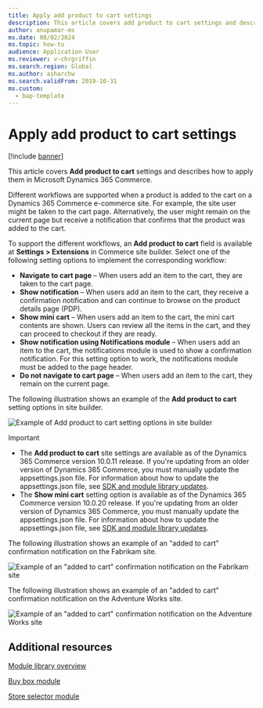 ```yaml
---
title: Apply add product to cart settings
description: This article covers add product to cart settings and describes how to apply them in Microsoft Dynamics 365 Commerce.
author: anupamar-ms
ms.date: 08/02/2024
ms.topic: how-to
audience: Application User
ms.reviewer: v-chrgriffin
ms.search.region: Global
ms.author: asharchw
ms.search.validFrom: 2019-10-31
ms.custom: 
  - bap-template
---
```


# Apply add product to cart settings

[!include [banner](includes/banner.md)]

This article covers **Add product to cart** settings and describes how to apply them in Microsoft Dynamics 365 Commerce.

Different workflows are supported when a product is added to the cart on a Dynamics 365 Commerce e-commerce site. For example, the site user might be taken to the cart page. Alternatively, the user might remain on the current page but receive a notification that confirms that the product was added to the cart.

To support the different workflows, an **Add product to cart** field is available at **Settings \> Extensions** in Commerce site builder. Select one of the following setting options to implement the corresponding workflow:

- **Navigate to cart page** – When users add an item to the cart, they are taken to the cart page.
- **Show notification** – When users add an item to the cart, they receive a confirmation notification and can continue to browse on the product details page (PDP).
- **Show mini cart** – When users add an item to the cart, the mini cart contents are shown. Users can review all the items in the cart, and they can proceed to checkout if they are ready.
- **Show notification using Notifications module** – When users add an item to the cart, the notifications module is used to show a confirmation notification. For this setting option to work, the notifications module must be added to the page header.
- **Do not navigate to cart page** – When users add an item to the cart, they remain on the current page.

The following illustration shows an example of the **Add product to cart** setting options in site builder.

![Example of Add product to cart setting options in site builder](./media/AW_sitesettings.PNG)

> [!IMPORTANT]
> - The **Add product to cart** site settings are available as of the Dynamics 365 Commerce version 10.0.11 release. If you're updating from an older version of Dynamics 365 Commerce, you must manually update the appsettings.json file. For information about how to update the appsettings.json file, see [SDK and module library updates](e-commerce-extensibility/sdk-updates.md#update-the-appsettingsjson-file).
> - The **Show mini cart** setting option is available as of the Dynamics 365 Commerce version 10.0.20 release. If you're updating from an older version of Dynamics 365 Commerce, you must manually update the appsettings.json file. For information about how to update the appsettings.json file, see [SDK and module library updates](e-commerce-extensibility/sdk-updates.md#update-the-appsettingsjson-file).

The following illustration shows an example of an "added to cart" confirmation notification on the Fabrikam site.

![Example of an "added to cart" confirmation notification on the Fabrikam site](./media/ecommerce-addtocart-notifications.PNG)

The following illustration shows an example of an "added to cart" confirmation notification on the Adventure Works site.

![Example of an "added to cart" confirmation notification on the Adventure Works site](./media/AW_minicart.PNG)

## Additional resources

[Module library overview](starter-kit-overview.md)

[Buy box module](add-buy-box.md)

[Store selector module](store-selector.md)
